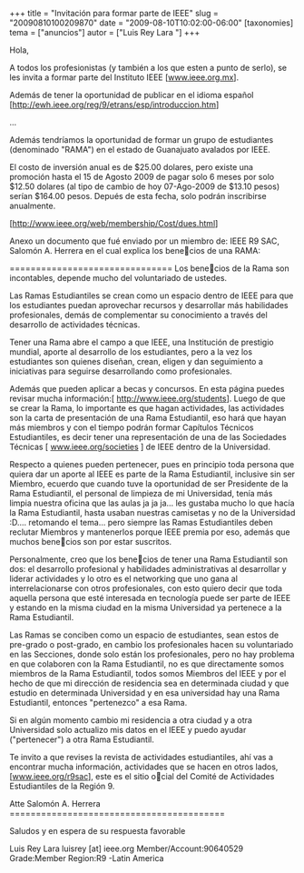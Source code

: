 +++
title = "Invitación para formar parte de IEEE"
slug = "20090810100209870"
date = "2009-08-10T10:02:00-06:00"
[taxonomies]
tema = ["anuncios"]
autor = ["Luis Rey Lara "]
+++

Hola,

A todos los profesionistas (y también a los que esten a punto de serlo),
se les invita a formar parte del Instituto IEEE
\[<a href="http://www.ieee.org.mx">www.ieee.org.mx</a>\].

Además de tener la oportunidad de publicar en el idioma español
\[<a href="http://ewh.ieee.org/reg/9/etrans/esp/introduccion.htm">http://ewh.ieee.org/reg/9/etrans/esp/introduccion.htm</a>\]

…

<!-- more -->
Además tendríamos la oportunidad de formar un grupo de estudiantes
(denominado "RAMA") en el estado de Guanajuato avalados por IEEE.

El costo de inversión anual es de $25.00 dolares, pero existe una
promoción hasta el 15 de Agosto 2009 de pagar solo 6 meses por solo
$12.50 dolares (al tipo de cambio de hoy 07-Ago-2009 de $13.10 pesos)
serían $164.00 pesos. Depués de esta fecha, solo podrán inscribirse
anualmente.

\[<a href="http://www.ieee.org/web/membership/Cost/dues.html">http://www.ieee.org/web/membership/Cost/dues.html</a>\]

Anexo un documento que fué enviado por un miembro de: IEEE R9 SAC,
Salomón A. Herrera en el cual explica los benecios de una RAMA:

=============================== Los benecios de la Rama son
incontables, depende mucho del voluntariado de ustedes.

Las Ramas Estudiantiles se crean como un espacio dentro de IEEE para que
los estudiantes puedan aprovechar recursos y desarrollar más habilidades
profesionales, demás de complementar su conocimiento a través del
desarrollo de actividades técnicas.

Tener una Rama abre el campo a que IEEE, una Institución de prestigio
mundial, aporte al desarrollo de los estudiantes, pero a la vez los
estudiantes son quienes diseñan, crean, eligen y dan seguimiento a
iniciativas para seguirse desarrollando como profesionales.

Además que pueden aplicar a becas y concursos. En esta página puedes
revisar mucha información:\[
<a href="http://www.ieee.org/students">http://www.ieee.org/students</a>\].
Luego de que se crear la Rama, lo importante es que hagan actividades,
las actividades son la carta de presentación de una Rama Estudiantil,
eso hará que hayan más miembros y con el tiempo podrán formar Capítulos
Técnicos Estudiantiles, es decir tener una representación de una de las
Sociedades Técnicas \[
<a href="http://www.ieee.org/societies">www.ieee.org/societies</a> \] de
IEEE dentro de la Universidad.

Respecto a quienes pueden pertenecer, pues en principio toda persona que
quiera dar un aporte al IEEE es parte de la Rama Estudiantil, inclusive
sin ser Miembro, ecuerdo que cuando tuve la oportunidad de ser
Presidente de la Rama Estudiantil, el personal de limpieza de mi
Universidad, tenía más limpia nuestra oficina que las aulas ja ja ja…
les gustaba mucho lo que hacía la Rama Estudiantil, hasta usaban
nuestras camisetas y no de la Universidad :D…. retomando el tema… pero
siempre las Ramas Estudiantiles deben reclutar Miembros y mantenerlos
porque IEEE premia por eso, además que muchos benecios son por estar
suscritos.

Personalmente, creo que los benecios de tener una Rama Estudiantil son
dos: el desarrollo profesional y habilidades administrativas al
desarrollar y liderar actividades y lo otro es el networking que uno
gana al interrelacionarse con otros profesionales, con esto quiero decir
que toda aquella persona que esté interesada en tecnología puede ser
parte de IEEE y estando en la misma ciudad en la misma Universidad ya
pertenece a la Rama Estudiantil.

Las Ramas se conciben como un espacio de estudiantes, sean estos de
pre-grado o post-grado, en cambio los profesionales hacen su
voluntariado en las Secciones, donde solo están los profesionales, pero
no hay problema en que colaboren con la Rama Estudiantil, no es que
directamente somos miembros de la Rama Estudiantil, todos somos Miembros
del IEEE y por el hecho de que mi dirección de residencia sea en
determinada ciudad y que estudio en determinada Universidad y en esa
universidad hay una Rama Estudiantil, entonces "pertenezco" a esa Rama.

Si en algún momento cambio mi residencia a otra ciudad y a otra
Universidad solo actualizo mis datos en el IEEE y puedo ayudar
("pertenecer") a otra Rama Estudiantil.

Te invito a que revises la revista de actividades estudiantiles, ahí vas
a encontrar mucha información, actividades que se hacen en otros
lados,\[<a href="http://www.ieee.org/r9sac">www.ieee.org/r9sac</a>\],
este es el sitio ocial del Comité de Actividades Estudiantiles de la
Región 9.

Atte Salomón A. Herrera =========================================

Saludos y en espera de su respuesta favorable

Luis Rey Lara luisrey \[at\] ieee.org Member/Account:90640529
Grade:Member
Region:R9 -Latin America

